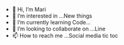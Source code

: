 - 👋 Hi, I’m Mari
- 👀 I’m interested in ...New things
- 🌱 I’m currently learning Code...
- 💞️ I’m looking to collaborate on ...Line
- 📫 How to reach me ...Social media tic toc 

<!---
5Alc/5Alc is a ✨ special ✨ repository because its `README.md` (this file) appears on your GitHub profile.
You can click the Preview link to take a look at your changes.
--->
